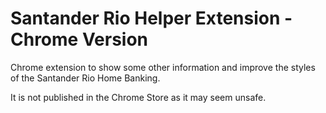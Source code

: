 # Santander Rio Helper Extension - Chrome Version

Chrome extension to show some other information and improve the styles of the Santander Rio Home Banking.

It is not published in the Chrome Store as it may seem unsafe.